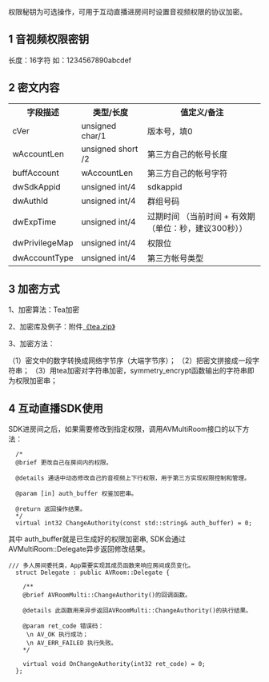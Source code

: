 权限秘钥为可选操作，可用于互动直播进房间时设置音视频权限的协议加密。

## 1 音视频权限密钥

长度：16字符
如：1234567890abcdef

## 2 密文内容

<table class="t">
<tbody><tr>
<th> <b>字段描述</b>
</th><th> <b>类型/长度</b>
</th><th> <b>值定义/备注</b>
</th></tr>
<tr>
<td> cVer
</td><td> unsigned char/1
</td><td> 版本号，填0
</td></tr>
<tr>
<td> wAccountLen
</td><td> unsigned short /2
</td><td> 第三方自己的帐号长度
</td></tr>
<tr>
<td> buffAccount
</td><td> wAccountLen
</td><td> 第三方自己的帐号字符
</td></tr>
<tr>
<td> dwSdkAppid
</td><td> unsigned int/4
</td><td> sdkappid
</td></tr>
<tr>
<td> dwAuthId
</td><td> unsigned int/4
</td><td> 群组号码
</td></tr>
<tr>
<td> dwExpTime
</td><td> unsigned int/4
</td><td> 过期时间 （当前时间 + 有效期（单位：秒，建议300秒））
</td></tr>
<tr>
<td> dwPrivilegeMap
</td><td> unsigned int/4
</td><td> 权限位
</td></tr>
<tr>
<td> dwAccountType
</td><td> unsigned int/4
</td><td> 第三方帐号类型
</td></tr></tbody></table>

## 3 加密方式

1、加密算法：Tea加密

2、加密库及例子：附件[《tea.zip》](http://imgcache.tce.fsphere.cn/image/qzonestyle.gtimg.cn/qzone/vas/opensns/res/doc/tea.zip)

3、加密方法：

（1）密文中的数字转换成网络字节序（大端字节序）；
（2）把密文拼接成一段字符串；
（3）用tea加密对字符串加密，symmetry_encrypt函数输出的字符串即为权限加密串；

## 4 互动直播SDK使用
SDK进房间之后，如果需要修改到指定权限，调用AVMultiRoom接口的以下方法：

```
  /*
  @brief 更改自己在房间内的权限。

  @details 通话中动态修改自己的音视频上下行权限，用于第三方实现权限控制和管理。

  @param [in] auth_buffer 权鉴加密串。

  @return 返回操作结果。
  */
  virtual int32 ChangeAuthority(const std::string& auth_buffer) = 0;
```

其中 auth_buffer就是已生成好的权限加密串, SDK会通过AVMultiRoom::Delegate异步返回修改结果。

```
/// 多人房间委托类，App需要实现其成员函数来响应房间成员变化。
  struct Delegate : public AVRoom::Delegate {

    /**
    @brief AVRoomMulti::ChangeAuthority()的回调函数。

    @details 此函数用来异步返回AVRoomMulti::ChangeAuthority()的执行结果。

    @param ret_code 错误码：
     \n AV_OK 执行成功；
     \n AV_ERR_FAILED 执行失败。
    */

    virtual void OnChangeAuthority(int32 ret_code) = 0;
  };
```


